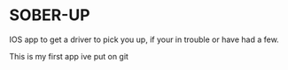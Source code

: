 # SOBER-UP
IOS app to get a driver to pick you up, if your in trouble or have had a few.

This is my first app ive put on git

